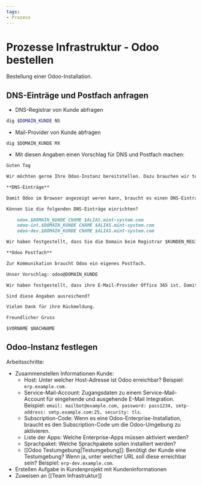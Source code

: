 ```yaml
---
tags:
- Prozess
---
```

# Prozesse Infrastruktur - Odoo bestellen
Bestellung einer Odoo-Installation.

## DNS-Einträge und Postfach anfragen

* DNS-Registrar von Kunde abfragen

```bash
dig $DOMAIN_KUNDE NS
```

* Mail-Provider von Kunde abfragen

```
dig $DOMAIN_KUNDE MX
```

* Mit diesen Angaben einen Vorschlag für DNS und Postfach machen:

```md
Guten Tag

Wir möchten gerne Ihre Odoo-Instanz bereitstellen. Dazu brauchen wir technische Konfigurationen von ihrer Seite.

**DNS-Einträge**

Damit Odoo im Browser angezeigt weren kann, braucht es einen DNS-Eintrag unter ihrer Domäne $DOMAIN_KUNDE.

Können Sie die folgenden DNS-Einträge einrichten?

	odoo.$DOMAIN_KUNDE CNAME $ALIAS.mint-system.com
	odoo-int.$DOMAIN_KUNDE CNAME $ALIAS.mint-system.com
	odoo-dev.$DOMAIN_KUNDE CNAME $ALIAS.mint-system.com

Wir haben festgestellt, dass Sie die Domain beim Registrar $KUNDEN_REGISTRAR verwalten. Sie können dort die DNS-Einträge erstellen.

**Odoo Postfach**

Zur Kommunikation braucht Odoo ein eigenes Postfach.

Unser Vorschlag: odoo@DOMAIN_KUNDE

Wir haben festgestellt, dass ihre E-Mail-Provider Office 365 ist. Damit Odoo das Postfach verwenden kann, muss Odoo als OAuth-App registriert werden: https://www.odoo-wiki.org/settings-oauth.html#odoo-als-oauth-app-auf-azure-registrieren

Sind diese Angaben ausreichend?

Vielen Dank für ihre Rückmeldung.

Freundlicher Gruss

$VORNAME $NACHNAME
```

## Odoo-Instanz festlegen

Arbeitsschritte:
* Zusammenstellen Informationen Kunde:
	* Host: Unter welcher Host-Adresse ist Odoo erreichbar? Beispiel: `erp.example.com`. 
	* Service-Mail-Account: Zugangsdaten zu einem Service-Mail-Account für eingehende und ausgehende E-Mail Integration. Beispiel: `email: mailbot@example.com, password: pass1234, smtp-address: smtp.example.com:25, security: tls`.
	* Subscription-Code: Wenn es eine Odoo-Enterprise-Installation, braucht es den Subscription-Code um die Odoo-Umgebung zu aktivieren.
	* Liste der Apps: Welche Enterprise-Apps müssen aktiviert werden?
	* Sprachpaket: Welche Sprachpakete sollen installiert werden?
	* [[Odoo Testumgebung|Testumgebung]]: Benötigt der Kunde eine Testumgebung? Wenn ja, unter welcher URL soll diese erreichbar sein? Beispiel: `erp-dev.example.com`.
* Erstellen Aufgabe in Kundenprojekt mit Kundeninformationen
* Zuweisen an [[Team Infrastruktur]]